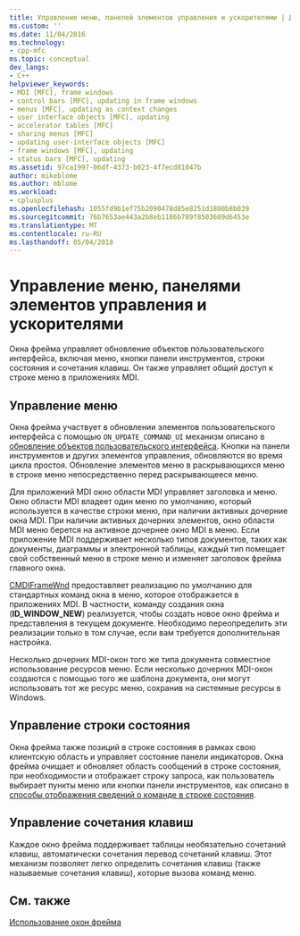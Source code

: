 ```yaml
---
title: Управление меню, панелей элементов управления и ускорителями | Документы Microsoft
ms.custom: ''
ms.date: 11/04/2016
ms.technology:
- cpp-mfc
ms.topic: conceptual
dev_langs:
- C++
helpviewer_keywords:
- MDI [MFC], frame windows
- control bars [MFC], updating in frame windows
- menus [MFC], updating as context changes
- user interface objects [MFC], updating
- accelerator tables [MFC]
- sharing menus [MFC]
- updating user-interface objects [MFC]
- frame windows [MFC], updating
- status bars [MFC], updating
ms.assetid: 97ca1997-06df-4373-b023-4f7ecd81047b
author: mikeblome
ms.author: mblome
ms.workload:
- cplusplus
ms.openlocfilehash: 1055fd9b1ef75b2090478d85e8251d1800b8b039
ms.sourcegitcommit: 76b7653ae443a2b8eb1186b789f8503609d6453e
ms.translationtype: MT
ms.contentlocale: ru-RU
ms.lasthandoff: 05/04/2018
---
```

# <a name="managing-menus-control-bars-and-accelerators"></a>Управление меню, панелями элементов управления и ускорителями
Окна фрейма управляет обновление объектов пользовательского интерфейса, включая меню, кнопки панели инструментов, строки состояния и сочетания клавиш. Он также управляет общий доступ к строке меню в приложениях MDI.  
  
## <a name="managing-menus"></a>Управление меню  
 Окна фрейма участвует в обновлении элементов пользовательского интерфейса с помощью `ON_UPDATE_COMMAND_UI` механизм описано в [обновление объектов пользовательского интерфейса](../mfc/how-to-update-user-interface-objects.md). Кнопки на панели инструментов и других элементов управления, обновляются во время цикла простоя. Обновление элементов меню в раскрывающихся меню в строке меню непосредственно перед раскрывающееся меню.  
  
 Для приложений MDI окно области MDI управляет заголовка и меню. Окно области MDI владеет один меню по умолчанию, который используется в качестве строки меню, при наличии активных дочерние окна MDI. При наличии активных дочерних элементов, окно области MDI меню берется на активное дочернее окно MDI в меню. Если приложение MDI поддерживает несколько типов документов, таких как документы, диаграммы и электронной таблицы, каждый тип помещает свой собственный меню в строке меню и изменяет заголовок фрейма главного окна.  
  
 [CMDIFrameWnd](../mfc/reference/cmdiframewnd-class.md) предоставляет реализацию по умолчанию для стандартных команд окна в меню, которое отображается в приложениях MDI. В частности, команду создания окна (**ID_WINDOW_NEW**) реализуется, чтобы создать новое окно фрейма и представления в текущем документе. Необходимо переопределить эти реализации только в том случае, если вам требуется дополнительная настройка.  
  
 Несколько дочерних MDI-окон того же типа документа совместное использование ресурсов меню. Если несколько дочерних MDI-окон создаются с помощью того же шаблона документа, они могут использовать тот же ресурс меню, сохранив на системные ресурсы в Windows.  
  
## <a name="managing-the-status-bar"></a>Управление строки состояния  
 Окна фрейма также позиций в строке состояния в рамках свою клиентскую область и управляет состояние панели индикаторов. Окна фрейма очищает и обновляет область сообщений в строке состояния, при необходимости и отображает строку запроса, как пользователь выбирает пункты меню или кнопки панели инструментов, как описано в [способы отображения сведений о команде в строке состояния](../mfc/how-to-display-command-information-in-the-status-bar.md).  
  
## <a name="managing-accelerators"></a>Управление сочетания клавиш  
 Каждое окно фрейма поддерживает таблицы необязательно сочетаний клавиш, автоматически сочетания перевод сочетаний клавиш. Этот механизм позволяет легко определить сочетания клавиш (также называемые сочетания клавиш), которые вызова команд меню.  
  
## <a name="see-also"></a>См. также  
 [Использование окон фрейма](../mfc/using-frame-windows.md)


